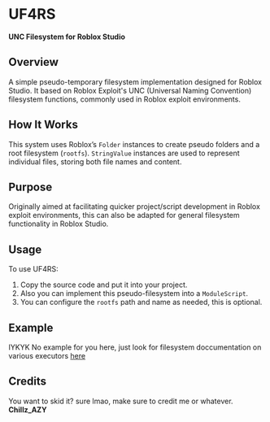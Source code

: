 # UF4RS
**UNC Filesystem for Roblox Studio**

## Overview
A simple pseudo-temporary filesystem implementation designed for Roblox Studio. It based on Roblox Exploit's UNC (Universal Naming Convention) filesystem functions, commonly used in Roblox exploit environments.

## How It Works
This system uses Roblox’s `Folder` instances to create pseudo folders and a root filesystem (`rootfs`). `StringValue` instances are used to represent individual files, storing both file names and content.

## Purpose
Originally aimed at facilitating quicker project/script development in Roblox exploit environments, this can also be adapted for general filesystem functionality in Roblox Studio.

## Usage
To use UF4RS:
1. Copy the source code and put it into your project.
2. Also you can implement this pseudo-filesystem into a `ModuleScript`.
3. You can configure the `rootfs` path and name as needed, this is optional.

## Example
IYKYK
No example for you here, just look for filesystem doccumentation on various executors [here](https://github.com/luau/Executor-API-Docs)

## Credits
You want to skid it? sure lmao, make sure to credit me or whatever.
**Chillz_AZY**
